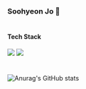 
### Soohyeon Jo 🌱
#
#### Tech Stack



<div>
<img src="https://img.shields.io/badge/React-61DAFB?style=flat-square&logo=React&logoColor=black&" />
<img src="https://img.shields.io/badge/JavaScript-F7DF1E?style=flat-square&logo=JavaScript&logoColor=black&" />
</div>

#
  
![Anurag's GitHub stats](https://github-readme-stats.vercel.app/api?username=jsh4732&show_icons=true&count_private=true&disable_animations=true&include_all_commits=true&theme=vue)
  


<!--
**jsh4732/jsh4732** is a ✨ _special_ ✨ repository because its `README.md` (this file) appears on your GitHub profile.

Here are some ideas to get you started:

- 🔭 I’m currently working on ...
- 🌱 I’m currently learning ...
- 👯 I’m looking to collaborate on ...
- 🤔 I’m looking for help with ...
- 💬 Ask me about ...
- 📫 How to reach me: ...
- 😄 Pronouns: ...
- ⚡ Fun fact: ...
-->

